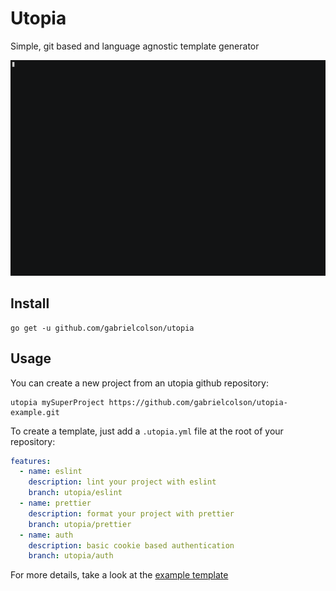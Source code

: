 # Utopia

Simple, git based and language agnostic template generator

![Demo](.github/demo.gif)

## Install
```shell script
go get -u github.com/gabrielcolson/utopia
```

## Usage
You can create a new project from an utopia github repository:
```shell script
utopia mySuperProject https://github.com/gabrielcolson/utopia-example.git 
```


To create a template, just add a `.utopia.yml` file at the root
of your repository:
```yaml
features:
  - name: eslint
    description: lint your project with eslint
    branch: utopia/eslint
  - name: prettier
    description: format your project with prettier
    branch: utopia/prettier
  - name: auth
    description: basic cookie based authentication
    branch: utopia/auth
```

For more details, take a look at the [example template](https://github.com/gabrielcolson/utopia-example)